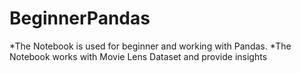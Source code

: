 # BeginnerPandas

*The Notebook is used for beginner and working with Pandas.
*The Notebook works with Movie Lens Dataset and provide insights
